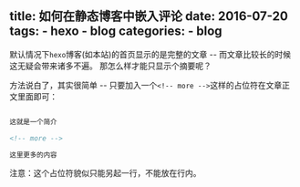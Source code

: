 title: 如何在静态博客中嵌入评论
date: 2016-07-20
tags:
    - hexo
    - blog
categories:
    - blog
---

默认情况下`hexo`博客(如本站)的首页显示的是完整的文章 -- 而文章比较长的时候这无疑会带来诸多不遍。 那怎么样才能只显示个摘要呢？

<!-- more -->

方法说白了，其实很简单 -- 只要加入一个`<!-- more -->`这样的占位符在文章正文里面即可：

```markdown

这就是一个简介

<!-- more -->

这里更多的内容

```

注意：这个占位符貌似只能另起一行，不能放在行内。


